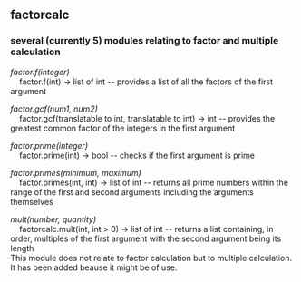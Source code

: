## factorcalc
### several (currently 5) modules relating to factor and multiple calculation<br/>


*factor.f(integer)*<br/>&nbsp;&nbsp;&nbsp;&nbsp;factor.f(int) -> list of int -- provides a list of all the factors of the first argument

*factor.gcf(num1, num2)*<br/>&nbsp;&nbsp;&nbsp;&nbsp;factor.gcf(translatable to int, translatable to int) -> int -- provides the greatest common factor of the integers in the first argument

*factor.prime(integer)*<br/>&nbsp;&nbsp;&nbsp;&nbsp;factor.prime(int) -> bool -- checks if the first argument is prime

*factor.primes(minimum, maximum)*<br/>&nbsp;&nbsp;&nbsp;&nbsp;factor.primes(int, int) -> list of int -- returns all prime numbers within the range of the first and second arguments including the arguments themselves

*mult(number, quantity)*<br/>&nbsp;&nbsp;&nbsp;&nbsp;factorcalc.mult(int, int > 0) -> list of int -- returns a list containing, in order, multiples of the first argument with the second argument being its length<br/>    This module does not relate to factor calculation but to multiple calculation. It has been added beause it might be of use.
